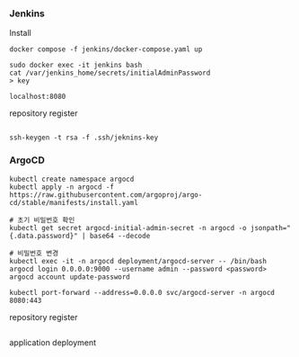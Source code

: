 ### Jenkins

Install
```shell
docker compose -f jenkins/docker-compose.yaml up

sudo docker exec -it jenkins bash
cat /var/jenkins_home/secrets/initialAdminPassword
> key

localhost:8080

```

repository register
```shell

ssh-keygen -t rsa -f .ssh/jeknins-key

```


### ArgoCD

```shell
kubectl create namespace argocd
kubectl apply -n argocd -f https://raw.githubusercontent.com/argoproj/argo-cd/stable/manifests/install.yaml

# 초기 비밀번호 확인
kubectl get secret argocd-initial-admin-secret -n argocd -o jsonpath="{.data.password}" | base64 --decode

# 비밀번호 변경
kubectl exec -it -n argocd deployment/argocd-server -- /bin/bash
argocd login 0.0.0.0:9000 --username admin --password <password>
argocd account update-password

```

```shell
kubectl port-forward --address=0.0.0.0 svc/argocd-server -n argocd 8080:443
```

repository register
```shell
```

application deployment
```shell
```